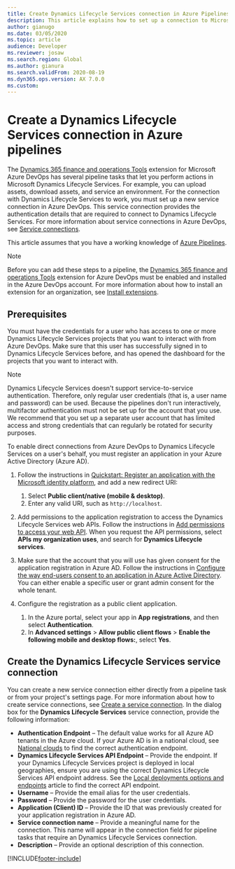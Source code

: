 ```yaml
---
title: Create Dynamics Lifecycle Services connection in Azure Pipelines
description: This article explains how to set up a connection to Microsoft Dynamics Lifecycle Services from Azure DevOps.
author: gianugo
ms.date: 03/05/2020
ms.topic: article
audience: Developer
ms.reviewer: josaw
ms.search.region: Global
ms.author: gianura
ms.search.validFrom: 2020-08-19
ms.dyn365.ops.version: AX 7.0.0
ms.custom: 
---
```


# Create a Dynamics Lifecycle Services connection in Azure pipelines

The [Dynamics 365 finance and operations Tools](https://marketplace.visualstudio.com/items?itemName=Dyn365FinOps.dynamics365-finops-tools) extension for Microsoft Azure DevOps has several pipeline tasks that let you perform actions in Microsoft Dynamics Lifecycle Services. For example, you can upload assets, download assets, and service an environment. For the connection with Dynamics Lifecycle Services to work, you must set up a new service connection in Azure DevOps. This service connection provides the authentication details that are required to connect to Dynamics Lifecycle Services. For more information about service connections in Azure DevOps, see [Service connections](/azure/devops/pipelines/library/service-endpoints).

This article assumes that you have a working knowledge of [Azure Pipelines](/azure/devops/pipelines/get-started/pipelines-get-started).

> [!NOTE]
> Before you can add these steps to a pipeline, the [Dynamics 365 finance and operations Tools](https://marketplace.visualstudio.com/items?itemName=Dyn365FinOps.dynamics365-finops-tools) extension for Azure DevOps must be enabled and installed in the Azure DevOps account. For more information about how to install an extension for an organization, see [Install extensions](/azure/devops/marketplace/install-extension).

## Prerequisites

You must have the credentials for a user who has access to one or more Dynamics Lifecycle Services projects that you want to interact with from Azure DevOps. Make sure that this user has successfully signed in to Dynamics Lifecycle Services before, and has opened the dashboard for the projects that you want to interact with.

> [!NOTE]
> Dynamics Lifecycle Services doesn't support service-to-service authentication. Therefore, only regular user credentials (that is, a user name and password) can be used. Because the pipelines don't run interactively, multifactor authentication must not be set up for the account that you use. We recommend that you set up a separate user account that has limited access and strong credentials that can regularly be rotated for security purposes.

To enable direct connections from Azure DevOps to Dynamics Lifecycle Services on a user's behalf, you must register an application in your Azure Active Directory (Azure AD).

1. Follow the instructions in [Quickstart: Register an application with the Microsoft identity platform](/azure/active-directory/develop/quickstart-register-app), and add a new redirect URI:

    1. Select **Public client/native (mobile & desktop)**.
    2. Enter any valid URI, such as `http://localhost`.

2. Add permissions to the application registration to access the Dynamics Lifecycle Services web APIs. Follow the instructions in [Add permissions to access your web API](/azure/active-directory/develop/quickstart-configure-app-access-web-apis#add-permissions-to-access-your-web-api). When you request the API permissions, select **APIs my organization uses**, and search for **Dynamics Lifecycle services**.
3. Make sure that the account that you will use has given consent for the application registration in Azure AD. Follow the instructions in [Configure the way end-users consent to an application in Azure Active Directory](/azure/active-directory/manage-apps/configure-user-consent). You can either enable a specific user or grant admin consent for the whole tenant.
4. Configure the registration as a public client application.
    1. In the Azure portal, select your app in **App registrations**, and then select **Authentication**.
    2. In **Advanced settings** > **Allow public client flows** > **Enable the following mobile and desktop flows:**, select **Yes**.

## Create the Dynamics Lifecycle Services service connection

You can create a new service connection either directly from a pipeline task or from your project's settings page. For more information about how to create service connections, see [Create a service connection](/azure/devops/pipelines/library/service-endpoints#create-a-service-connection). In the dialog box for the **Dynamics Lifecycle Services** service connection, provide the following information:

- **Authentication Endpoint** – The default value works for all Azure AD tenants in the Azure cloud. If your Azure AD is in a national cloud, see [National clouds](/azure/active-directory/develop/authentication-national-cloud) to find the correct authentication endpoint.
- **Dynamics Lifecycle Services API Endpoint** – Provide the endpoint. If your Dynamics Lifecycle Services project is deployed in local geographies, ensure you are using the correct Dynamics Lifecycle Services API endpoint address. See the [Local deployments options and endpoints](../deployment/deployment-options-geo.md#supported-geographies-and-endpoints) article to find the correct API endpoint.
- **Username** – Provide the email alias for the user credentials.
- **Password** – Provide the password for the user credentials.
- **Application (Client) ID** – Provide the ID that was previously created for your application registration in Azure AD.
- **Service connection name** – Provide a meaningful name for the connection. This name will appear in the connection field for pipeline tasks that require an Dynamics Lifecycle Services connection.
- **Description** – Provide an optional description of this connection.


[!INCLUDE[footer-include](../../../includes/footer-banner.md)]
